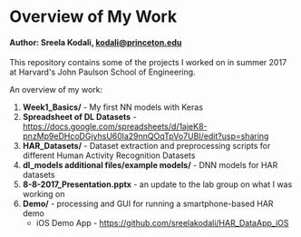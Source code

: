 # Overview of My Work
#### Author: Sreela Kodali, kodali@princeton.edu

This repository contains some of the projects I worked on in summer 2017 at Harvard's John Paulson School of Engineering.

An overview of my work:
1) **Week1_Basics/** - My first NN models with Keras
2) **Spreadsheet of DL Datasets** - https://docs.google.com/spreadsheets/d/1ajeK8-pnzMp9eDHcoDGjyhsU60la29nnQOqTpVo7UBI/edit?usp=sharing
3) **HAR_Datasets/** - Dataset extraction and preprocessing scripts for different Human Activity Recognition Datasets
4) **dl_models additional files/example models/** - DNN models for HAR datasets
5) **8-8-2017_Presentation.pptx** - an update to the lab group on what I was working on
6) **Demo/** - processing and GUI for running a smartphone-based HAR demo
    * iOS Demo App - https://github.com/sreelakodali/HAR_DataApp_iOS


